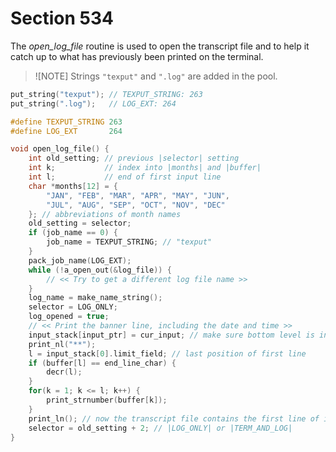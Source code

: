 # Section 534

The *open_log_file* routine is used to open the transcript file and to help it catch up to what has previously been printed on the terminal.

> ![NOTE]
> Strings `"texput"` and `".log"` are added in the pool.

```c << Read the other strings >>+=
put_string("texput"); // TEXPUT_STRING: 263
put_string(".log");   // LOG_EXT: 264
```

```c << Internal strings numbers in the pool >>+=
#define TEXPUT_STRING 263
#define LOG_EXT       264
```

```c io/files.c
void open_log_file() {
    int old_setting; // previous |selector| setting
    int k;           // index into |months| and |buffer|
    int l;           // end of first input line
    char *months[12] = {
        "JAN", "FEB", "MAR", "APR", "MAY", "JUN",
        "JUL", "AUG", "SEP", "OCT", "NOV", "DEC"
    }; // abbreviations of month names
    old_setting = selector;
    if (job_name == 0) {
        job_name = TEXPUT_STRING; // "texput"
    }
    pack_job_name(LOG_EXT);
    while (!a_open_out(&log_file)) {
        // << Try to get a different log file name >>
    }
    log_name = make_name_string();
    selector = LOG_ONLY;
    log_opened = true;
    // << Print the banner line, including the date and time >>
    input_stack[input_ptr] = cur_input; // make sure bottom level is in memory
    print_nl("**");
    l = input_stack[0].limit_field; // last position of first line
    if (buffer[l] == end_line_char) {
        decr(l);
    }
    for(k = 1; k <= l; k++) {
        print_strnumber(buffer[k]);
    }
    print_ln(); // now the transcript file contains the first line of input
    selector = old_setting + 2; // |LOG_ONLY| or |TERM_AND_LOG|
}
```
